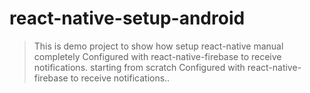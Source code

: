 # react-native-setup-android
> This is demo project to show how setup react-native manual completely 
Configured with react-native-firebase to receive notifications. starting from scratch 
Configured with react-native-firebase to receive notifications..
